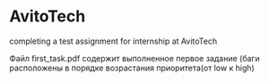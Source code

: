 # AvitoTech
completing a test assignment for internship at AvitoTech

Файл first_task.pdf содержит выполненное первое задание (баги расположены в порядке возрастания приоритета(от low к high)
